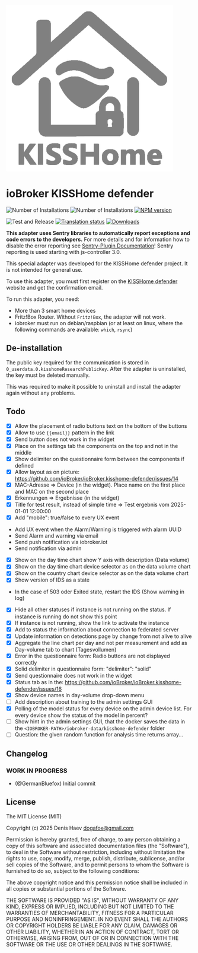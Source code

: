 ![Logo](admin/kisshome-defender.png)

# ioBroker KISSHome defender

![Number of Installations](http://iobroker.live/badges/kisshome-defender-installed.svg)
![Number of Installations](http://iobroker.live/badges/kisshome-defender-stable.svg)
[![NPM version](http://img.shields.io/npm/v/iobroker.kisshome-defender.svg)](https://www.npmjs.com/package/iobroker.kisshome-defender)

![Test and Release](https://github.com/ioBroker/ioBroker.kisshome-defender/workflows/Test%20and%20Release/badge.svg)
[![Translation status](https://weblate.iobroker.net/widgets/adapters/-/kisshome-defender/svg-badge.svg)](https://weblate.iobroker.net/engage/adapters/?utm_source=widget)
[![Downloads](https://img.shields.io/npm/dm/iobroker.kisshome-defender.svg)](https://www.npmjs.com/package/iobroker.kisshome-defender)

**This adapter uses Sentry libraries to automatically report exceptions and code errors to the developers.** For more details and for information how to disable the error reporting see [Sentry-Plugin Documentation](https://github.com/ioBroker/plugin-sentry#plugin-sentry)! Sentry reporting is used starting with js-controller 3.0.

This special adapter was developed for the KISSHome defender project. It is not intended for general use.

To use this adapter, you must first register on the [KISSHome defender](https://kisshome-defender.if-is.net) website and get the confirmation email.

To run this adapter, you need:

-   More than 3 smart home devices
-   Fritz!Box Router. Without `Fritz!Box`, the adapter will not work.
-   iobroker must run on debian/raspbian (or at least on linux, where the following commands are available: `which`, `rsync`)

## De-installation

The public key required for the communication is stored in `0_userdata.0.kisshomeResearchPublicKey`.
After the adapter is uninstalled, the key must be deleted manually.

This was required to make it possible to uninstall and install the adapter again without any problems.

## Todo
- [X] Allow the placement of radio buttons text on the bottom of the buttons
- [X] Allow to use `{{email}}` pattern in the link
- [X] Send button does not work in the widget
- [X] Place on the settings tab the components on the top and not in the middle
- [X] Show delimiter on the questionnaire form between the components if defined
- [X] Allow layout as on picture: https://github.com/ioBroker/ioBroker.kisshome-defender/issues/14
- [X] MAC-Adresse => Device (in the widget). Place name on the first place and MAC on the second place
- [X] Erkennungen => Ergebnisse (in the widget)
- [X] Title for test result, instead of simple time => Test ergebnis vom 2025-01-01 12:00:00
- [X] Add "mobile": true/false to every UX event
- Add UX event when the Alarm/Warning is triggered with alarm UUID
- Send Alarm and warning via email
- Send push notification via iobroker.iot
- Send notification via admin
- [X] Show on the day time chart show Y axis with description (Data volume)
- [X] Show on the day time chart device selector as on the data volume chart
- [X] Show on the country chart device selector as on the data volume chart
- [X] Show version of IDS as a state
- In the case of 503 oder Exited state, restart the IDS (Show warning in log)
- [X] Hide all other statuses if instance is not running on the status. If instance is running do not show this point
- [X] If instance is not running, show the link to activate the instance
- [X] Add to status the information about connection to federated server
- [X] Update information on detections page by change from not alive to alive
- [X] Aggregate the line chart per day and not per measurement and add as Day-volume tab to chart (Tagesvollumen)
- [X] Error in the questionnaire form: Radio buttons are not displayed correctly
- [X] Solid delimiter in questionnaire form: "delimiter": "solid"
- [X] Send questionnaire does not work in the widget
- [X] Status tab as in the: https://github.com/ioBroker/ioBroker.kisshome-defender/issues/16
- [X] Show device names in day-volume drop-down menu
- [ ] Add description about training to the admin settings GUI
- [X] Polling of the model status for every device on the admin device list. For every device show the status of the model in percent?
- [ ] Show hint in the admin settings GUI, that the docker saves the data in the `<IOBROKER-PATH>/iobroker-data/kisshome-defender` folder
- [ ] Question: the given random function for analysis time returns array...

<!--
	Placeholder for the next version (at the beginning of the line):
	### **WORK IN PROGRESS**
-->

## Changelog
### **WORK IN PROGRESS**

-   (@GermanBluefox) Initial commit

## License

The MIT License (MIT)

Copyright (c) 2025 Denis Haev <dogafox@gmail.com>

Permission is hereby granted, free of charge, to any person obtaining a copy
of this software and associated documentation files (the "Software"), to deal
in the Software without restriction, including without limitation the rights
to use, copy, modify, merge, publish, distribute, sublicense, and/or sell
copies of the Software, and to permit persons to whom the Software is
furnished to do so, subject to the following conditions:

The above copyright notice and this permission notice shall be included in all
copies or substantial portions of the Software.

THE SOFTWARE IS PROVIDED "AS IS", WITHOUT WARRANTY OF ANY KIND, EXPRESS OR
IMPLIED, INCLUDING BUT NOT LIMITED TO THE WARRANTIES OF MERCHANTABILITY,
FITNESS FOR A PARTICULAR PURPOSE AND NONINFRINGEMENT. IN NO EVENT SHALL THE
AUTHORS OR COPYRIGHT HOLDERS BE LIABLE FOR ANY CLAIM, DAMAGES OR OTHER
LIABILITY, WHETHER IN AN ACTION OF CONTRACT, TORT OR OTHERWISE, ARISING FROM,
OUT OF OR IN CONNECTION WITH THE SOFTWARE OR THE USE OR OTHER DEALINGS IN THE
SOFTWARE.
